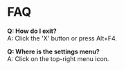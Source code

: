 # FAQ
**Q: How do I exit?**  
A: Click the 'X' button or press Alt+F4.

**Q: Where is the settings menu?**  
A: Click on the top-right menu icon.
